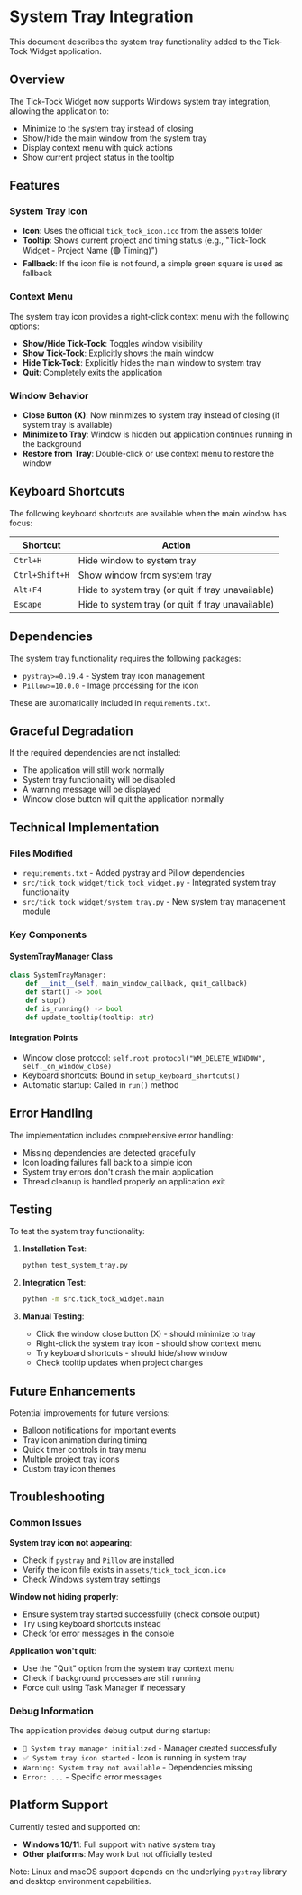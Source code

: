 # System Tray Integration

This document describes the system tray functionality added to the Tick-Tock Widget application.

## Overview

The Tick-Tock Widget now supports Windows system tray integration, allowing the application to:
- Minimize to the system tray instead of closing
- Show/hide the main window from the system tray
- Display context menu with quick actions
- Show current project status in the tooltip

## Features

### System Tray Icon
- **Icon**: Uses the official `tick_tock_icon.ico` from the assets folder
- **Tooltip**: Shows current project and timing status (e.g., "Tick-Tock Widget - Project Name (🟢 Timing)")
- **Fallback**: If the icon file is not found, a simple green square is used as fallback

### Context Menu
The system tray icon provides a right-click context menu with the following options:
- **Show/Hide Tick-Tock**: Toggles window visibility
- **Show Tick-Tock**: Explicitly shows the main window
- **Hide Tick-Tock**: Explicitly hides the main window to system tray
- **Quit**: Completely exits the application

### Window Behavior
- **Close Button (X)**: Now minimizes to system tray instead of closing (if system tray is available)
- **Minimize to Tray**: Window is hidden but application continues running in the background
- **Restore from Tray**: Double-click or use context menu to restore the window

## Keyboard Shortcuts

The following keyboard shortcuts are available when the main window has focus:

| Shortcut | Action |
|----------|--------|
| `Ctrl+H` | Hide window to system tray |
| `Ctrl+Shift+H` | Show window from system tray |
| `Alt+F4` | Hide to system tray (or quit if tray unavailable) |
| `Escape` | Hide to system tray (or quit if tray unavailable) |

## Dependencies

The system tray functionality requires the following packages:
- `pystray>=0.19.4` - System tray icon management
- `Pillow>=10.0.0` - Image processing for the icon

These are automatically included in `requirements.txt`.

## Graceful Degradation

If the required dependencies are not installed:
- The application will still work normally
- System tray functionality will be disabled
- A warning message will be displayed
- Window close button will quit the application normally

## Technical Implementation

### Files Modified
- `requirements.txt` - Added pystray and Pillow dependencies
- `src/tick_tock_widget/tick_tock_widget.py` - Integrated system tray functionality
- `src/tick_tock_widget/system_tray.py` - New system tray management module

### Key Components

#### SystemTrayManager Class
```python
class SystemTrayManager:
    def __init__(self, main_window_callback, quit_callback)
    def start() -> bool
    def stop()
    def is_running() -> bool
    def update_tooltip(tooltip: str)
```

#### Integration Points
- Window close protocol: `self.root.protocol("WM_DELETE_WINDOW", self._on_window_close)`
- Keyboard shortcuts: Bound in `setup_keyboard_shortcuts()`
- Automatic startup: Called in `run()` method

## Error Handling

The implementation includes comprehensive error handling:
- Missing dependencies are detected gracefully
- Icon loading failures fall back to a simple icon
- System tray errors don't crash the main application
- Thread cleanup is handled properly on application exit

## Testing

To test the system tray functionality:

1. **Installation Test**:
   ```bash
   python test_system_tray.py
   ```

2. **Integration Test**:
   ```bash
   python -m src.tick_tock_widget.main
   ```

3. **Manual Testing**:
   - Click the window close button (X) - should minimize to tray
   - Right-click the system tray icon - should show context menu
   - Try keyboard shortcuts - should hide/show window
   - Check tooltip updates when project changes

## Future Enhancements

Potential improvements for future versions:
- Balloon notifications for important events
- Tray icon animation during timing
- Quick timer controls in tray menu
- Multiple project tray icons
- Custom tray icon themes

## Troubleshooting

### Common Issues

**System tray icon not appearing**:
- Check if `pystray` and `Pillow` are installed
- Verify the icon file exists in `assets/tick_tock_icon.ico`
- Check Windows system tray settings

**Window not hiding properly**:
- Ensure system tray started successfully (check console output)
- Try using keyboard shortcuts instead
- Check for error messages in the console

**Application won't quit**:
- Use the "Quit" option from the system tray context menu
- Check if background processes are still running
- Force quit using Task Manager if necessary

### Debug Information

The application provides debug output during startup:
- `🔧 System tray manager initialized` - Manager created successfully
- `✅ System tray icon started` - Icon is running in system tray
- `Warning: System tray not available` - Dependencies missing
- `Error: ...` - Specific error messages

## Platform Support

Currently tested and supported on:
- **Windows 10/11**: Full support with native system tray
- **Other platforms**: May work but not officially tested

Note: Linux and macOS support depends on the underlying `pystray` library and desktop environment capabilities.
